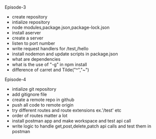 Episode-3

- create repository
- intialize repository
- node modules,package.json,package-lock.json
- install aserver
- create a server
- listen to port number
- write request handlers for /test,/hello
- install nodemon and update scripts in package.json
- what are dependencies
- what is the use of "-g" in npm install
- difference of carret and Tilde("^","~")

Episode-4

- intialize git repository
- add gitignore file
- create a remote repo in github
- push all code to remote origin
- try different routes and route extensions ex.'/test' etc
- order of routes matter a lot
- install postman app and make workspace and test api call
- write logic to handle get,post,delete,patch api calls and test them in postman
